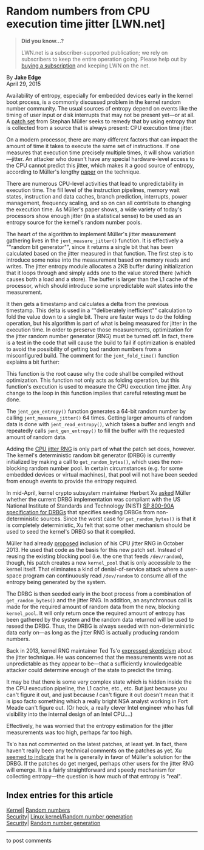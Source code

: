 # Random numbers from CPU execution time jitter [LWN.net]

> **Did you know...?**
> 
> LWN.net is a subscriber-supported publication; we rely on subscribers to keep the entire operation going. Please help out by [buying a subscription](/Promo/nst-nag4/subscribe) and keeping LWN on the net. 

By **Jake Edge**  
April 29, 2015 

Availability of entropy, especially for embedded devices early in the kernel boot process, is a commonly discussed problem in the kernel random number community. The usual sources of entropy depend on events like the timing of user input or disk interrupts that may not be present yet—or at all. A [patch set](/Articles/642137/) from Stephan Müller seeks to remedy that by using entropy that is collected from a source that is always present: CPU execution time jitter. 

On a modern processor, there are many different factors that can impact the amount of time it takes to execute the same set of instructions. If one measures that execution time precisely multiple times, it will show variation—jitter. An attacker who doesn't have any special hardware-level access to the CPU cannot predict this jitter, which makes it a good source of entropy, according to Müller's lengthy [paper](http://www.chronox.de/jent/doc/CPU-Jitter-NPTRNG.html) on the technique. 

There are numerous CPU-level activities that lead to unpredictability in execution time. The fill level of the instruction pipelines, memory wait states, instruction and data caches, branch prediction, interrupts, power management, frequency scaling, and so on can all contribute to changing the execution time. As Müller's paper shows, a wide variety of today's processors show enough jitter (in a statistical sense) to be used as an entropy source for the kernel's random number pools. 

The heart of the algorithm to implement Müller's jitter measurement gathering lives in the `jent_measure_jitter()` function. It is effectively a ""random bit generator"", since it returns a single bit that has been calculated based on the jitter measured in that function. The first step is to introduce some noise into the measurement based on memory reads and writes. The jitter entropy module allocates a 2KB buffer during initialization that it loops through and simply adds one to the value stored there (which causes both a load and a store). The buffer is larger than the L1 cache of the processor, which should introduce some unpredictable wait states into the measurement. 

It then gets a timestamp and calculates a delta from the previous timestamp. This delta is used in a ""deliberately inefficient"" calculation to fold the value down to a single bit. There are faster ways to do the folding operation, but his algorithm is part of what is being measured for jitter in the execution time. In order to preserve those measurements, optimization for the jitter random number generator (RNG) must be turned off. In fact, there is a test in the code that will cause the build to fail if optimization is enabled to avoid the possibility of getting bad random numbers from a misconfigured build. The comment for the `jent_fold_time()` function explains a bit further: 

This function is the root cause why the code shall be compiled without optimization. This function not only acts as folding operation, but this function's execution is used to measure the CPU execution time jitter. Any change to the loop in this function implies that careful retesting must be done. 

The `jent_gen_entropy()` function generates a 64-bit random number by calling `jent_measure_jitter()` 64 times. Getting larger amounts of random data is done with `jent_read_entropy()`, which takes a buffer and length and repeatedly calls `jent_gen_entropy()` to fill the buffer with the requested amount of random data. 

Adding the [CPU jitter RNG](http://www.chronox.de/jent.html) is only part of what the patch set does, however. The kernel's deterministic random bit generator (DRBG) is currently initialized by making a call to `get_random_bytes()`, which uses the non-blocking random number pool. In certain circumstances (e.g. for some embedded devices or virtual machines), that pool will not have been seeded from enough events to provide the entropy required. 

In mid-April, kernel crypto subsystem maintainer Herbert Xu [asked](/Articles/642341/) Müller whether the current DRBG implementation was compliant with the US National Institute of Standards and Technology (NIST) [SP 800-90A specification for DRBGs](http://en.wikipedia.org/wiki/NIST_SP_800-90A) that specifies seeding DRBGs from non-deterministic sources. Since the worst case for `get_random_bytes()` is that it is completely deterministic, Xu felt that some other mechanism should be used to seed the kernel's DRBG so that it complied. 

Müller had already [proposed](http://thread.gmane.org/gmane.linux.kernel/1577419) inclusion of his CPU jitter RNG in October 2013. He used that code as the basis for this new patch set. Instead of reusing the existing blocking pool (i.e. the one that feeds `/dev/random`), though, his patch creates a new `kernel_pool` that is only accessible to the kernel itself. That eliminates a kind of denial-of-service attack where a user-space program can continuously read `/dev/random` to consume all of the entropy being generated by the system. 

The DRBG is then seeded early in the boot process from a combination of `get_random_bytes()` and the jitter RNG. In addition, an asynchronous call is made for the required amount of random data from the new, blocking `kernel_pool`. It will only return once the required amount of entropy has been gathered by the system and the random data returned will be used to reseed the DRBG. Thus, the DRBG is always seeded with non-deterministic data early on—as long as the jitter RNG is actually producing random numbers. 

Back in 2013, kernel RNG maintainer Ted Ts'o [expressed skepticism](/Articles/572242/) about the jitter technique. He was concerned that the measurements were not as unpredictable as they appear to be—that a sufficiently knowledgeable attacker could determine enough of the state to predict the timing. 

It may be that there is some very complex state which is hidden inside the the CPU execution pipeline, the L1 cache, etc., etc. But just because *you* can't figure it out, and just because *I* can't figure it out doesn't mean that it is ipso facto something which a really bright NSA analyst working in Fort Meade can't figure out. (Or heck, a really clever Intel engineer who has full visibility into the internal design of an Intel CPU....) 

Effectively, he was worried that the entropy estimation for the jitter measurements was too high, perhaps far too high. 

Ts'o has not commented on the latest patches, at least yet. In fact, there haven't really been any technical comments on the patches as yet. Xu [seemed to indicate](/Articles/642354/) that he is generally in favor of Müller's solution for the DRBG. If the patches do get merged, perhaps other users for the jitter RNG will emerge. It is a fairly straightforward and speedy mechanism for collecting entropy—the question is how much of that entropy is "real". 

  
Index entries for this article  
---  
[Kernel](/Kernel/Index)| [Random numbers](/Kernel/Index#Random_numbers)  
[Security](/Security/Index/)| [Linux kernel/Random number generation](/Security/Index/#Linux_kernel-Random_number_generation)  
[Security](/Security/Index/)| [Random number generation](/Security/Index/#Random_number_generation)  
  


* * *

to post comments 
